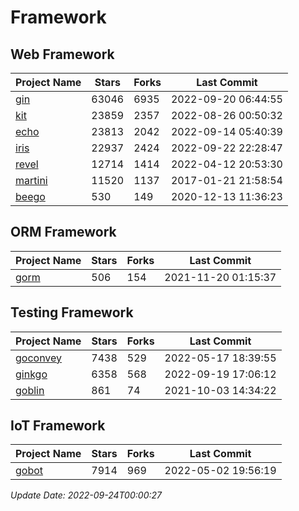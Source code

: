 # Framework

## Web Framework
| Project Name | Stars | Forks | Last Commit |
| ------------ | ----- | ----- | ----------- |
| [gin](https://github.com/gin-gonic/gin) | 63046 | 6935 | 2022-09-20 06:44:55 |
| [kit](https://github.com/go-kit/kit) | 23859 | 2357 | 2022-08-26 00:50:32 |
| [echo](https://github.com/labstack/echo) | 23813 | 2042 | 2022-09-14 05:40:39 |
| [iris](https://github.com/kataras/iris) | 22937 | 2424 | 2022-09-22 22:28:47 |
| [revel](https://github.com/revel/revel) | 12714 | 1414 | 2022-04-12 20:53:30 |
| [martini](https://github.com/go-martini/martini) | 11520 | 1137 | 2017-01-21 21:58:54 |
| [beego](https://github.com/astaxie/beego) | 530 | 149 | 2020-12-13 11:36:23 |

## ORM Framework
| Project Name | Stars | Forks | Last Commit |
| ------------ | ----- | ----- | ----------- |
| [gorm](https://github.com/jinzhu/gorm) | 506 | 154 | 2021-11-20 01:15:37 |

## Testing Framework
| Project Name | Stars | Forks | Last Commit |
| ------------ | ----- | ----- | ----------- |
| [goconvey](https://github.com/smartystreets/goconvey) | 7438 | 529 | 2022-05-17 18:39:55 |
| [ginkgo](https://github.com/onsi/ginkgo) | 6358 | 568 | 2022-09-19 17:06:12 |
| [goblin](https://github.com/franela/goblin) | 861 | 74 | 2021-10-03 14:34:22 |

## IoT Framework
| Project Name | Stars | Forks | Last Commit |
| ------------ | ----- | ----- | ----------- |
| [gobot](https://github.com/hybridgroup/gobot) | 7914 | 969 | 2022-05-02 19:56:19 |

*Update Date: 2022-09-24T00:00:27*
